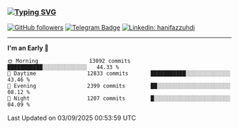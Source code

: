 ### [![Typing SVG](https://readme-typing-svg.herokuapp.com?font=lato&size=22&lines=Hi+There+👋)](https://git.io/typing-svg) 

[![GitHub followers](https://img.shields.io/github/followers/hanifazzuhdi?label=Follow&style=social)](https://github.com/hanifazzuhdi/?tab=follow) 
[![Telegram Badge](https://img.shields.io/badge/-hanif0198-blue?style=social&logo=telegram&link=https://www.t.me/hanif0198/)](https://www.t.me/hanif0198/) 
[![Linkedin: hanifazzuhdi](https://img.shields.io/badge/-hanifazzuhdi-blue?style=flat-square&logo=Linkedin&logoColor=white&link=https://www.linkedin.com/in/hanif-az-zuhdi-69688019b/)](https://www.linkedin.com/in/hanif-az-zuhdi-69688019b/) 

<hr/>

<!--START_SECTION:waka-->
**I'm an Early 🐤** 

```text
🌞 Morning                13092 commits       ███████████░░░░░░░░░░░░░░   44.33 % 
🌆 Daytime                12833 commits       ███████████░░░░░░░░░░░░░░   43.46 % 
🌃 Evening                2399 commits        ██░░░░░░░░░░░░░░░░░░░░░░░   08.12 % 
🌙 Night                  1207 commits        █░░░░░░░░░░░░░░░░░░░░░░░░   04.09 % 
```



 Last Updated on 03/09/2025 00:53:59 UTC
<!--END_SECTION:waka-->
